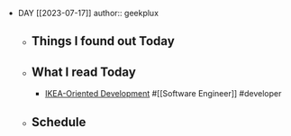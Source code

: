 - DAY [[2023-07-17]]
  author:: geekplux
	- ## Things I found out Today
	- ## What I read Today
		- [IKEA-Oriented Development](https://taylor.town/ikea-oriented-development) #[[Software Engineer]] #developer
	- ## Schedule